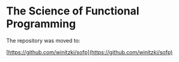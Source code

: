 # The Science of Functional Programming

The repository was moved to:

[https://github.com/winitzki/sofp](https://github.com/winitzki/sofp)
